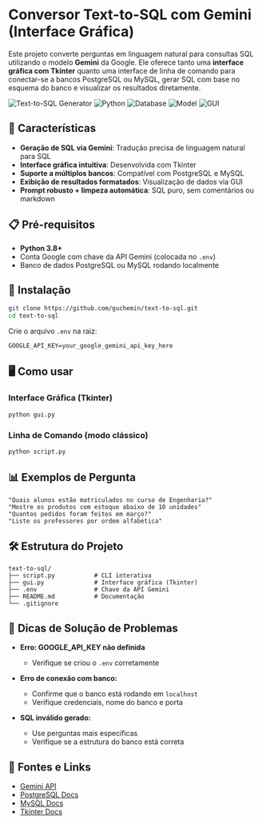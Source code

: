 # Conversor Text-to-SQL com Gemini (Interface Gráfica)

Este projeto converte perguntas em linguagem natural para consultas SQL utilizando o modelo **Gemini** da Google. Ele oferece tanto uma **interface gráfica com Tkinter** quanto uma interface de linha de comando para conectar-se a bancos PostgreSQL ou MySQL, gerar SQL com base no esquema do banco e visualizar os resultados diretamente.

![Text-to-SQL Generator](https://img.shields.io/badge/Text--to--SQL-Generator-blue)
![Python](https://img.shields.io/badge/Python-3.8+-green)
![Database](https://img.shields.io/badge/Database-PostgreSQL%20%7C%20MySQL-orange)
![Model](https://img.shields.io/badge/IA-Gemini%201.5%20Pro-yellow)
![GUI](https://img.shields.io/badge/Interface-Tkinter-lightgrey)

## 🚀 Características

- **Geração de SQL via Gemini**: Tradução precisa de linguagem natural para SQL
- **Interface gráfica intuitiva**: Desenvolvida com Tkinter
- **Suporte a múltiplos bancos**: Compatível com PostgreSQL e MySQL
- **Exibição de resultados formatados**: Visualização de dados via GUI
- **Prompt robusto + limpeza automática**: SQL puro, sem comentários ou markdown

## 📋 Pré-requisitos

- **Python 3.8+**
- Conta Google com chave da API Gemini (colocada no `.env`)
- Banco de dados PostgreSQL ou MySQL rodando localmente

## 🔧 Instalação

```bash
git clone https://github.com/guchemin/text-to-sql.git
cd text-to-sql
```

Crie o arquivo `.env` na raiz:

```
GOOGLE_API_KEY=your_google_gemini_api_key_here
```

## 🖥️ Como usar

### Interface Gráfica (Tkinter)

```bash
python gui.py
```

### Linha de Comando (modo clássico)

```bash
python script.py
```

## 📊 Exemplos de Pergunta

```
"Quais alunos estão matriculados no curso de Engenharia?"
"Mostre os produtos com estoque abaixo de 10 unidades"
"Quantos pedidos foram feitos em março?"
"Liste os professores por ordem alfabética"
```

## 🛠️ Estrutura do Projeto

```
text-to-sql/
├── script.py           # CLI interativa
├── gui.py              # Interface gráfica (Tkinter)
├── .env                # Chave da API Gemini
├── README.md           # Documentação
└── .gitignore
```

## 🐛 Dicas de Solução de Problemas

- **Erro: GOOGLE_API_KEY não definida**
  - Verifique se criou o `.env` corretamente

- **Erro de conexão com banco:**
  - Confirme que o banco está rodando em `localhost`
  - Verifique credenciais, nome do banco e porta

- **SQL inválido gerado:**
  - Use perguntas mais específicas
  - Verifique se a estrutura do banco está correta

## 🔗 Fontes e Links

- [Gemini API](https://ai.google.dev/)
- [PostgreSQL Docs](https://www.postgresql.org/docs/)
- [MySQL Docs](https://dev.mysql.com/doc/)
- [Tkinter Docs](https://docs.python.org/3/library/tkinter.html)